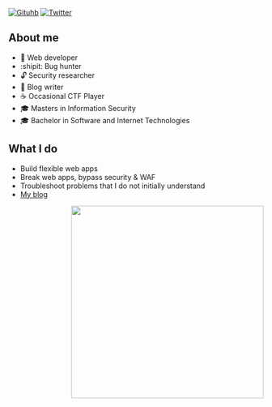 [![Gituhb](https://img.shields.io/github/followers/xsstnv?label=follow&style=social)](https://github.com/xsstnv)
[![Twitter](https://img.shields.io/twitter/follow/xsstnv?label=follow&style=social)](https://twitter.com/xsstnv)

## About me
* :cookie: Web developer
* :shipit: Bug hunter
* :unlock: Security researcher 
* :pencil: Blog writer
* :coffee: Occasional CTF Player
* :mortar_board: Masters in Information Security 
* :mortar_board: Bachelor in Software and Internet Technologies

## What I do
* Build flexible web apps
* Break web apps, bypass security & WAF
* Troubleshoot problems that I do not initially understand
* [My blog](https://blog.xsstnv.com/)

<img align='right' src="https://github-readme-stats.vercel.app/api?username=xsstnv&show_icons=true&theme=radical" width="380">
